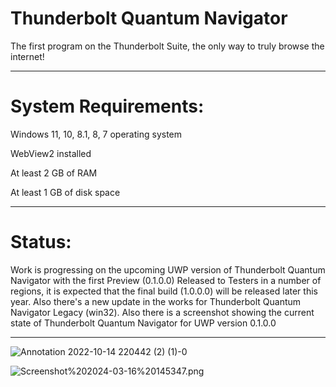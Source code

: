 # Thunderbolt Quantum Navigator
The first program on the Thunderbolt Suite, the only way to truly browse the internet!

-------------------------------------------------------------------

# System Requirements:

Windows 11, 10, 8.1, 8, 7 operating system

WebView2 installed

At least 2 GB of RAM

At least 1 GB of disk space

-------------------------------------------------------------------
# Status:

Work is progressing on the upcoming UWP version of Thunderbolt Quantum Navigator with the first Preview (0.1.0.0) Released to Testers in a number of regions, it is expected that the final build (1.0.0.0) will be released later this year. Also there's a new update in the works for Thunderbolt Quantum Navigator Legacy (win32). Also there is a screenshot showing the current state of Thunderbolt Quantum Navigator for UWP version 0.1.0.0 

-------------------------------------------------------------------

![Annotation 2022-10-14 220442 (2) (1)-0](https://github.com/Villager2021/Thunderbolt-Quantum-Navigator/assets/82360021/65b81c5f-3f5a-4540-84b0-5d721c2d7ad6)

![Screenshot%202024-03-16%20145347.png](https://github.com/Villager2021/Thunderbolt-Quantum-Navigator/blob/main/Screenshot%202024-03-16%20145347.png)
